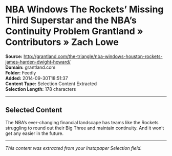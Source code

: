 # NBA Windows The Rockets’ Missing Third Superstar and the NBA’s Continuity Problem Grantland » Contributors » Zach Lowe

**Source:** http://grantland.com/the-triangle/nba-windows-houston-rockets-james-harden-dwight-howard/  
**Domain:** grantland.com  
**Folder:** Feedly  
**Added:** 2014-09-30T18:51:37  
**Content Type:** Selection Content Extracted  
**Selection Length:** 178 characters  


---

## Selected Content

The NBA’s ever-changing financial landscape has teams like the Rockets struggling to round out their Big Three and maintain continuity. And it won’t get any easier in the future.

---

*This content was extracted from your Instapaper Selection field.*